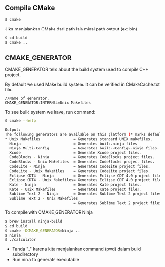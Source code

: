 ## Compile CMake

``` bash
$ cmake

```

Jika menjalankan CMake dari path lain misal path output (ex: bin)

``` bash
$ cd build
$ cmake ..

```

## CMAKE_GENERATOR
CMAKE_GENERATOR tells about the build system used to compile C++ project. 

By default we used Make build system. It can be verified in CMakeCache.txt file.
``` text
//Name of generator.
CMAKE_GENERATOR:INTERNAL=Unix Makefiles
```
To see build system we have, run command:
``` bash
$ cmake --help

Output:
The following generators are available on this platform (* marks default):
* Unix Makefiles               = Generates standard UNIX makefiles.
  Ninja                        = Generates build.ninja files.
  Ninja Multi-Config           = Generates build-<Config>.ninja files.
  Xcode                        = Generate Xcode project files.
  CodeBlocks - Ninja           = Generates CodeBlocks project files.
  CodeBlocks - Unix Makefiles  = Generates CodeBlocks project files.
  CodeLite - Ninja             = Generates CodeLite project files.
  CodeLite - Unix Makefiles    = Generates CodeLite project files.
  Eclipse CDT4 - Ninja         = Generates Eclipse CDT 4.0 project files.
  Eclipse CDT4 - Unix Makefiles= Generates Eclipse CDT 4.0 project files.
  Kate - Ninja                 = Generates Kate project files.
  Kate - Unix Makefiles        = Generates Kate project files.
  Sublime Text 2 - Ninja       = Generates Sublime Text 2 project files.
  Sublime Text 2 - Unix Makefiles
                               = Generates Sublime Text 2 project files.

```

To compile with CMAKE_GENERATOR Ninja

``` bash
$ brew install ninja-build
$ cd build
$ cmake -DCMAKE_GENERATOR=Ninja ..
$ ninja
$ ./calculator
```

- Tanda ".." karena kita menjalankan command (pwd) dalam build subdirectory
- Run ninja to generate executable